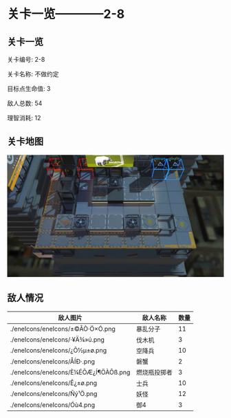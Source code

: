 # 关卡一览————2-8


## 关卡一览

关卡编号: 2-8

关卡名称: 不做约定

目标点生命值: 3

敌人总数: 54

理智消耗: 12


## 关卡地图
![2-8](./oprMap/2-8.png)

## 敌人情况

| 敌人图片 | 敌人名称 | 数量  |
|---------|-----|-----|
| ./eneIcons/eneIcons/±©ÂÒ·Ö×Ó.png| 暴乱分子  |   11  |
| ./eneIcons/eneIcons/·¥Ä¾»ú.png| 伐木机  |   3  |
| ./eneIcons/eneIcons/¿Õ½µ±ø.png| 空降兵  |   10  |
| ./eneIcons/eneIcons/ÅÍÐ·.png| 磐蟹  |   2  |
| ./eneIcons/eneIcons/È¼ÉÕÆ¿Í¶ÖÀÕß.png| 燃烧瓶投掷者  |   3  |
| ./eneIcons/eneIcons/Ê¿±ø.png| 士兵  |   10  |
| ./eneIcons/eneIcons/Ñý¹Ö.png| 妖怪  |   12  |
| ./eneIcons/eneIcons/Óù4.png| 御4  |   3  |
